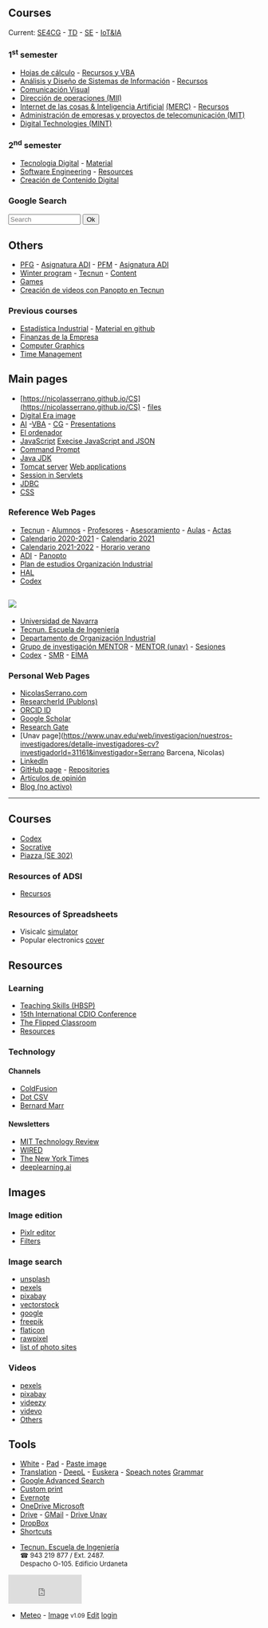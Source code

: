 
## Courses

Current: [SE4CG](SE4CG/) - [TD](https://tserver.tecnun.es/plan/asignatura?id=1000025466) - [SE](http://www.unav.es/asignatura/isoftwareing/) - [IoT&IA](http://www.unav.edu/asignatura/internet-de-las-cosas--inteligencia-artificial/)
### 1<sup>st</sup> semester
- [Hojas de cálculo](https://asignatura.unav.edu/hojas-calculo-resolucion-problemas-y-aplicaciones-ing-gr/) - [Recursos y VBA](https://github.com/nicolasserrano/tools/tree/master/hojas)
- [Análisis y Diseño de Sistemas de Información](https://tserver.tecnun.es/plan/asignatura?id=1000025605) - [Recursos](https://nicolasserrano.github.io/CS/ADSI)
- [Comunicación Visual](https://asignatura.unav.edu/viscom/)
- [Dirección de operaciones (MII)](https://tserver.tecnun.es/plan/asignatura?id=1000024856)
- [Internet de las cosas & Inteligencia Artificial](https://asignatura.unav.edu/internet-de-las-cosas--inteligencia-artificial/) [(MERC)](https://www.unav.edu/en/web/master-en-reputacion-corporativa/plan-de-estudios) - [Recursos](http://www.nicolasserrano.com/digital/)
- [Administración de empresas y proyectos de telecomunicación (MIT)](https://asignatura.unav.edu/administracion-de-empresas-y-proyectos-de-telecomunicacion/)
- [Digital Technologies (MINT)](https://asignatura.unav.edu/digital-technologies-mint/)

### 2<sup>nd</sup> semester  
- [Tecnologia Digital](https://tserver.tecnun.es/plan/asignatura?id=1000025466) - [Material](/CS/material.html)
- [Software Engineering](http://www.unav.es/asignatura/isoftwareing/) - [Resources](https://aula-virtual.unav.edu/webapps/blackboard/execute/content/blankPage?cmd=view&content_id=_1541702_1&course_id=_26950_1)
- [Creación de Contenido Digital](/CCD.html)

### Google Search
<form action="https://www.google.com/search" class="searchform" method="get" name="searchform" target="_blank">
<input autocomplete="on" id='search' class="form-control search" name="q" placeholder="Search" required="required"  type="text" size=15>
<button class="button" type="submit">Ok</button>
</form>

## Others
- [PFG](http://www.nicolasserrano.com/ProyectosOI/PFG) - [Asignatura ADI](https://tserver.tecnun.es/plan/asignatura?id=1000025725) - [PFM](http://www.nicolasserrano.com/ProyectosOI/PFM) - [Asignatura ADI](https://aula-virtual.unav.edu/webapps/blackboard/execute/content/blankPage?cmd=view&content_id=_1020053_1&course_id=_20696_1)
- [Winter program](https://tecnunhal.github.io/2020-01-WinterProgram) - [Tecnun](https://tecnun.unav.edu/winter-program/course-description) - [Content](SE4CG/)
- [Games](https://nicolasserrano.github.io/Games/) 
- [Creación de videos con Panopto en Tecnun](http://www.nicolasserrano.com/Panopto/)

### Previous courses
- [Estadística Industrial](https://aula-virtual.unav.edu/webapps/blackboard/execute/launcher?type=Course&id=_18539_1&url=) - [Material en github](https://nicolasserrano.github.io/practicaDatos/) 
- [Finanzas de la Empresa](https://aula-virtual.unav.edu/webapps/blackboard/execute/launcher?type=Course&id=_18382_1&url=)
- [Computer Graphics](https://aula-virtual.unav.edu/webapps/blackboard/execute/content/blankPage?cmd=view&content_id=_1078884_1&course_id=_21325_1&mode=reset)
- [Time Management](TimeManagement/)

## Main pages
- [https://nicolasserrano.github.io/CS](https://nicolasserrano.github.io/CS) - [files](https://github.com/nicolasserrano/CS)
- [Digital Era image](https://nicolasserrano.github.io/CS/images/digital.png)
- [AI](https://www.nicolasserrano.com/r?https://www.nicolasserrano.com/digital/AI.md) -[VBA](https://www.nicolasserrano.com/tools/hojas/Excel_VBA.pdf) - [CG](https://www.nicolasserrano.com/viscom/CG.pdf) - [Presentations](https://www.nicolasserrano.com/r?https://www.nicolasserrano.com/digital/pres.md#1)
- [El ordenador](https://nicolasserrano.github.io/c5i/Notas)
- [JavaScript](https://nicolasserrano.github.io/CS/JavaScript) [Execise JavaScript and JSON](https://nicolasserrano.github.io/CS/Java/JavaScriptJSON)
- [Command Prompt](https://nicolasserrano.github.io/CS/Cmd)
- [Java JDK](https://nicolasserrano.github.io/CS/JDK)
- [Tomcat server](https://nicolasserrano.github.io/CS/Tomcat) [Web applications](https://nicolasserrano.github.io/CS/Java/WebApplicationExercises)
- [Session in Servlets](https://nicolasserrano.github.io/CS/Servlets)
- [JDBC](https://nicolasserrano.github.io/CS/JDBC)
- [CSS](https://nicolasserrano.github.io/CS/CSS/CSS.pdf)

### Reference Web Pages
- [Tecnun](http://www.tecnun.es/) - [Alumnos](https://tecnun.unav.edu/alumnos) - [Profesores](https://tecnun.unav.edu/profesores-pas) - [Asesoramiento](https://www.unav.es/Asesoramiento/pages/listados/list.jsf) - [Aulas](https://tecnun.unav.edu/profesores-pas/reserva-de-aulas) - [Actas](https://www.unav.es/profesor/servlet/es/unav/ga/comun/seguridadProfesor/Identificacion.html)
- [Calendario 2020-2021](https://tecnun.unav.edu/documents/20757644/26109020/CALENDARIO2021def.pdf/4ed8f482-af01-4e71-f5a3-1e9fac722dbb) - [Calendario 2021](https://unclic.unav.edu/n598/calendario-laboral/)
- [Calendario 2021-2022](https://mcusercontent.com/23a8eb7c9f75ab60b4a3fb472/files/09f57790-bf01-4d35-b9ad-6794f4aaf4a7/CalendarioAcad%C3%A9micoWEB2122_003_.pdf) - [Horario verano](https://unclic.unav.edu/campus-san-sebastian/n122/horarios-sanse/)
- [ADI](https://aula-virtual.unav.edu/) - [Panopto](https://unav.cloud.panopto.eu)
- [Plan de estudios Organización Industrial](https://www.unav.edu/web/grado-en-ingenieria-en-organizacion-industrial/plan-de-estudios#p_56_INSTANCE_TtbhyJ2YCe0H)
- [HAL](https://tecnunhal.github.io/)
- [Codex](https://q-server.tecnun.es/codex/)

## <a href='http://nicolasserrano.com'><img src='images/web.png'></a>
- [Universidad de Navarra](https://www.unav.edu/)
- [Tecnun. Escuela de Ingeniería](https://tecnun.unav.edu/)  
- [Departamento de Organización Industrial](http://tecnun.org)  
- [Grupo de investigación MENTOR](http://mentor.tecnun.es) - [MENTOR (unav)](https://www.unav.edu/web/grupo-investigadores/mentor) - [Sesiones](https://nicolasserrano.github.io/tools/MENTOR/)
- [Codex](https://q-server.tecnun.es/codex/) - [SMR](http://smr-project.eu/home/) - [EIMA](http://eimakatalogoa.eus/vufind/Author/Home?author=Nafarroako+Unibertsitatea)

### Personal Web Pages
- [NicolasSerrano.com](http://nicolasserrano.com)
- [ResearcherId (Publons)](https://publons.com/researcher/1997529/nicolas-serrano/)
- [ORCID ID](http://orcid.org/0000-0001-6926-6331)
- [Google Scholar](https://scholar.google.com/citations?hl=en&user=Z0ZKrBIAAAAJ)
- [Research Gate](https://www.researchgate.net/profile/Nicolas_Serrano)
- [Unav page](https://www.unav.edu/web/investigacion/nuestros-investigadores/detalle-investigadores-cv?investigadorId=31161&investigador=Serrano Barcena, Nicolas)  
- [LinkedIn](https://www.linkedin.com/in/nicolasserranobarcena) 
- [GitHub page](https://github.com/nicolasserrano) - [Repositories](https://github.com/nicolasserrano?tab=repositories) 
- [Artículos de opinión](opinion)
- [Blog (no activo)](http://www.nicolasserrano.com/)  


<div id='r' class='resources'><hr></div>

## Courses
- [Codex](https://q-server.tecnun.es/codex/)
- [Socrative](https://b.socrative.com/login/teacher/)
- [Piazza (SE 302)](https://piazza.com/tecnun.es/spring2020/se302)

<span id='#resources-of-adsi'></span>

### Resources of ADSI
- [Recursos](resources)

### Resources of Spreadsheets
- Visicalc [simulator](https://www.pcjs.org/apps/pcx86/1981/visicalc/)
- Popular electronics [cover](https://en.wikipedia.org/wiki/Altair_8800#/media/File:Popular_Electronics_Cover_Jan_1975.jpg)

## Resources
### Learning
- [Teaching Skills (HBSP)](https://hbsp.harvard.edu/teaching-skills/)
- [15th International CDIO Conference](https://ebooks.au.dk/aul/catalog/book/347)
- [The Flipped Classroom](https://www.theflippedclassroom.es/tecnun/)
- [Resources](onlineLearning)

### Technology
#### Channels
- [ColdFusion](https://www.youtube.com/channel/UC4QZ_LsYcvcq7qOsOhpAX4A)
- [Dot CSV](https://www.youtube.com/channel/UCy5znSnfMsDwaLlROnZ7Qbg)
- [Bernard Marr](https://www.youtube.com/channel/UCWstLaT61QUc-TvfxOjNpFw)
#### Newsletters
- [MIT Technology Review](https://forms.technologyreview.com/the-download/)
- [WIRED](https://www.wired.com/newsletter/)
- [The New York Times](https://www.nytimes.com/newsletters/bits)
- [deeplearning.ai](https://www.deeplearning.ai/#text-5)

## Images

### Image edition

- [Pixlr editor](https://pixlr.com/e/)
- [Filters](https://www.befunky.com/create/photo-to-cartoon/)

### Image search
- [unsplash](https://unsplash.com/)
- [pexels](https://www.pexels.com/)
- [pixabay](https://pixabay.com/)
- [vectorstock](https://www.vectorstock.com/)
- [google](https://images.google.com/)
- [freepik](https://www.freepik.com/search?dates=any&format=search&page=1&selection=1&sort=popular)
- [flaticon](https://www.flaticon.com/)
- [rawpixel](https://www.rawpixel.com/)
- [list of photo sites](https://www.stockphotosecrets.com/best-free-stock-photo-sites)
### Videos
- [pexels](https://www.pexels.com/es-es/videos/)
- [pixabay](https://pixabay.com/videos/)
- [videezy](https://www.videezy.com/)
- [videvo](https://www.videvo.net/stock-video-footage/)
- [Others](https://www.oberlo.com/blog/free-stock-video-websites)

## Tools
- [White](http://www.nicolasserrano.com/viscom/white.html) - [Pad](http://www.nicolasserrano.com/viscom/pad.html) - [Paste image](http://www.nicolasserrano.com/tools/paste.html)
- [Translation](https://translate.google.es/) - [DeepL](https://www.deepl.com/translator) - [Euskera](https://www.euskadi.eus/traductor/) - [Speach notes](https://speechnotes.co/) [Grammar](https://www.grammarcheck.net/editor/)
- [Google Advanced Search](https://www.google.com/advanced_search)
- [Custom print](https://www.printwhatyoulike.com/)
- [Evernote](https://www.evernote.com/)
- [OneDrive Microsoft](https://portal.office.com)
- [Drive](https://drive.google.com/drive/my-drive) - [GMail](https://mail.google.com/) - [Drive Unav](http://drive.unav.es/) 
- [DropBox](https://www.dropbox.com/)
- [Shortcuts](Shortcuts.md)  
<link  rel="stylesheet" href="style.css" />
<script>document.title = "NicolasSerrano.com"</script>

- [Tecnun. Escuela de Ingeniería](https://tecnun.unav.edu/)  
  <span style="font-size: small;"><span style="font-family: initial;">&#9742;</span> 943 219 877 / Ext. 2487.  
  Despacho O-105. Edificio Urdaneta</span>
  
  <!--<iframe src="http://free.timeanddate.com/clock/i73vju9d/n31/tles4/fn6/fs16/fc9ff/tc000/bas2/bat0/bacfff/pa8/tt0/tw1/tm2/th1/tb4" frameborder="0" width="147" height="56"></iframe> -->
<iframe src="http://free.timeanddate.com/clock/i73vju9d/n31/tles4/fn6/fs16/fc9ff/tc000/bas2/bat0/bacfff/pa8/tt0/tw1/tm2/th1/tb4" frameborder="0" width="147" height="58"></iframe>

- [Meteo](https://www.yr.no/place/Spain/Basque_Country/San_Sebastian/) - [Image](https://www.yr.no/place/Spain/Basque_Country/San_Sebastian/avansert_meteogram.png)
<small>v1.09</small> [Edit](https://github.com/nicolasserrano/nicolasserrano.github.io/edit/master/README.md) [login](https://github.com/nicolasserrano/login)
<script>document.getElementById("search").focus();</script>
